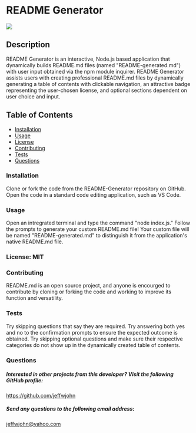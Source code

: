 # README Generator
![](https://img.shields.io/badge/License-MIT-blue.svg)
## Description 
README Generator is an interactive, Node.js based application that dynamically builds README.md files (named "README-generated.md") with user input obtained via the npm module inquirer. README Generator assists users with creating professional README.md files by dynamically generating a table of contents with clickable navigation, an attractive badge representing the user-chosen license, and optional sections dependent on user choice and input.

## Table of Contents
  * [Installation](#installation) 
 * [Usage](#usage) 
 * [License](#license) 
* [Contributing](#contributing)
* [Tests](#tests)  
* [Questions](#questions)

 ### Installation
   Clone or fork the code from the README-Generator repository on GitHub. Open the code in a standard code editing application, such as VS Code.
 ### Usage
  Open an intregrated terminal and type the command "node index.js." Follow the prompts to generate your custom README.md file! Your custom file will be named "README-generated.md" to distinguish it from the application's native README.md file.
 ### License: MIT
### Contributing
README.md is an open source project, and anyone is encourged to contribute by cloning or forking the code and working to improve its function and versatility.

### Tests
Try skipping questions that say they are required. Try answering both yes and no to the confirmation prompts to ensure the expected outcome is obtained. Try skipping optional questions and make sure their respective categories do not show up in the dynamically created table of contents.

### Questions
##### Interested in other projects from this developer? Visit the following GitHub profile:
    
https://github.com/jeffwjohn
    
##### Send any questions to the following email address:
jeffwjohn@yahoo.com
    
    

